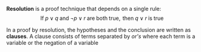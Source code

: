 **Resolution** is a proof technique that depends on a single rule:
$$\mathrm{If \;} p\vee q \mathrm{\; and \;} \neg p \vee r \mathrm{\; are \; both \; true}, \mathrm{\; then \;} q \vee r \mathrm{\; is \; true} $$

In a proof by resolution, the hypotheses and the conclusion are written as **clauses**. A clause consists of terms separated by *or's* where each term is a variable or the negation of a variable